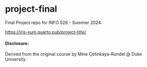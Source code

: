 # project-final

Final Project repo for INFO 526 - Summer 2024.

https://iris-sum.quarto.pub/project-title/

#### Disclosure:
Derived from the original course by Mine Çetinkaya-Rundel @ Duke University

